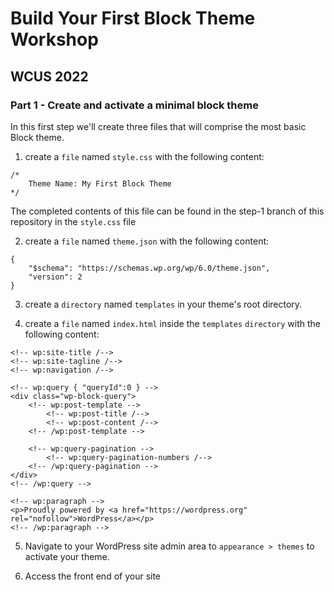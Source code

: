 # Build Your First Block Theme Workshop
## WCUS 2022

### Part 1 - Create and activate a minimal block theme
In this first step we'll create three files that will comprise the most basic Block theme.

1. create a `file` named `style.css` with the following content:

```
/* 
    Theme Name: My First Block Theme
*/
```
The completed contents of this file can be found in the step-1 branch of this repository in the `style.css` file

2. create a `file` named `theme.json` with the following content:

```
{
    "$schema": "https://schemas.wp.org/wp/6.0/theme.json",
    "version": 2
}
```
3.  create a `directory` named `templates` in your theme's root directory.

4.  create a `file` named `index.html` inside the `templates` `directory` with the following content:

```
<!-- wp:site-title /-->
<!-- wp:site-tagline /-->
<!-- wp:navigation /-->

<!-- wp:query { "queryId":0 } -->
<div class="wp-block-query">
    <!-- wp:post-template -->
        <!-- wp:post-title /-->
        <!-- wp:post-content /-->
    <!-- /wp:post-template -->
    
    <!-- wp:query-pagination -->
        <!-- wp:query-pagination-numbers /-->
    <!-- /wp:query-pagination -->
</div>
<!-- /wp:query -->

<!-- wp:paragraph -->
<p>Proudly powered by <a href="https://wordpress.org" rel="nofollow">WordPress</a></p>
<!-- /wp:paragraph -->
```

5. Navigate to your WordPress site admin area to `appearance > themes` to activate your theme.

6. Access the front end of your site 